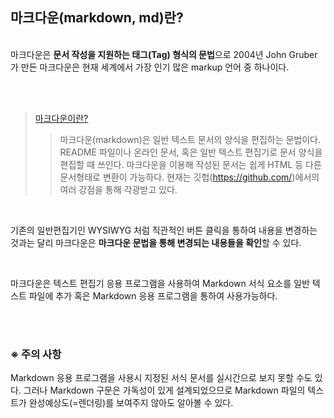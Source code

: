 ## 마크다운(markdown, md)란?

<br>
마크다운은 <b>문서 작성을 지원하는 태그(Tag) 형식의 문법</b>으로 2004년 John Gruber가 만든 마크다운은 현재 세계에서 가장 인기 많은 markup 언어 중 하나이다.

<br><br>

> [마크다운이란?](https://www.markdownguide.org/getting-started/)
> > 마크다운(markdown)은 일반 텍스트 문서의 양식을 편집하는 문법이다. README 파일이나 온라인 문서, 혹은 일반 텍스트 편집기로 문서 양식을 편집할 때 쓰인다. 마크다운을 이용해 작성된 문서는 쉽게 HTML 등 다른 문서형태로 변환이 가능하다. 현재는 깃헙(https://github.com/)에서의 여러 강점을 통해 각광받고 있다.


<br>

기존의 일반편집기인 WYSIWYG 처럼 직관적인 버튼 클릭을 통하여 내용을 변경하는 것과는 달리 마크다운은 <b>마크다운 문법을 통해 변경되는 내용들을 확인</b>할 수 있다.

<br>

마크다운은 텍스트 편집기 응용 프로그램을 사용하여 Markdown 서식 요소를 일반 텍스트 파일에 추가 혹은 Markdown 응용 프로그램을 통하여 사용가능하다.

<br><br>

### ※ 주의 사항

Markdown 응용 프로그램을 사용시 지정된 서식 문서를 실시간으로 보지 못할 수도 있다. 그러나 Markdown 구문은 가독성이 있게 설계되었으므로 Markdown 파일의 텍스트가 완성예상도(=렌더링)를 보여주지 않아도 알아볼 수 있다.

